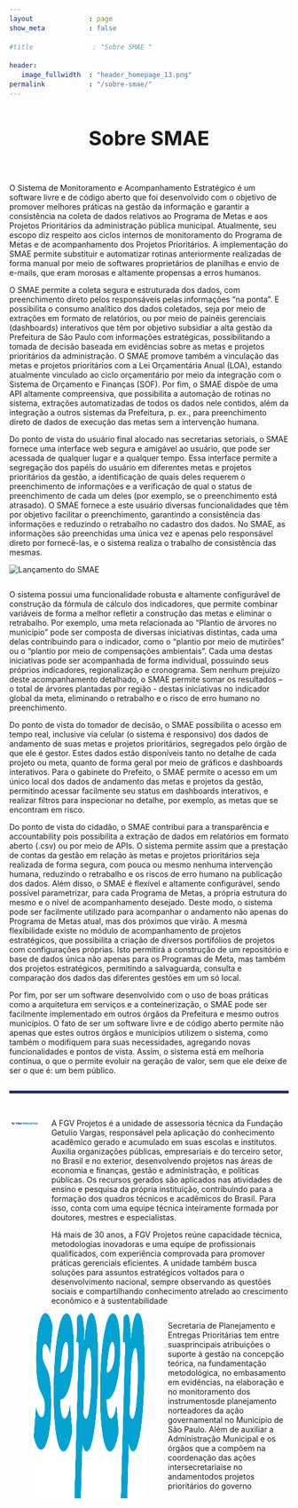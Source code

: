 ```yaml
---
layout              : page
show_meta           : false

#title               : "Sobre SMAE "

header:
   image_fullwidth  : "header_homepage_13.png"
permalink           : "/sobre-smae/"
---
```

<div style="text-align: center; font-size: large;">
<h1>Sobre SMAE</h1>
<br>
</div>
<div class="row">
  <div class="large-6 columns">
      <div>
         <p>O Sistema de Monitoramento e Acompanhamento Estratégico é um software livre e de código aberto que foi desenvolvido com o objetivo de promover melhores práticas na gestão da informação e garantir a consistência na coleta de dados relativos ao Programa de Metas e aos Projetos Prioritários da administração pública municipal. Atualmente, seu escopo diz respeito aos ciclos internos de monitoramento do Programa de Metas e de acompanhamento dos Projetos Prioritários. A implementação do SMAE permite substituir e automatizar rotinas anteriormente realizadas de forma manual por meio de softwares proprietários de planilhas e envio de e-mails, que eram morosas e altamente propensas a erros humanos.</p>
         <p>O SMAE permite a coleta segura e estruturada dos dados, com preenchimento direto pelos responsáveis pelas informações “na ponta”. E possibilita o consumo analítico dos dados coletados, seja por meio de extrações em formato de relatórios, ou por meio de painéis gerenciais (dashboards) interativos que têm por objetivo subsidiar a alta gestão da Prefeitura de São Paulo com informações estratégicas, possibilitando a tomada de decisão baseada em evidências sobre as metas e projetos prioritários da administração. O SMAE promove também a vinculação das metas e projetos prioritários com a Lei Orçamentária Anual (LOA), estando atualmente vinculado ao ciclo orçamentário por meio da integração com o Sistema de Orçamento e Finanças (SOF). Por fim, o SMAE dispõe de uma API altamente compreensiva, que possibilita a automação de rotinas no sistema, extrações automatizadas de todos os dados nele contidos, além da integração a outros sistemas da Prefeitura, p. ex., para preenchimento direto de dados de execução das metas sem a intervenção humana.</p>
         <p>Do ponto de vista do usuário final alocado nas secretarias setoriais, o SMAE fornece uma interface web segura e amigável ao usuário, que pode ser acessada de qualquer lugar e a qualquer tempo. Essa interface permite a segregação dos papéis do usuário em diferentes metas e projetos prioritários da gestão, a identificação de quais deles requerem o preenchimento de informações e a verificação de qual o status de preenchimento de cada um deles (por exemplo, se o preenchimento está atrasado). O SMAE fornece a este usuário diversas funcionalidades que têm por objetivo facilitar o preenchimento, garantindo a consistência das informações e reduzindo o retrabalho no cadastro dos dados. No SMAE, as informações são preenchidas uma única vez e apenas pelo responsável direto por fornecê-las, e o sistema realiza o trabalho de consistência das mesmas.</p>
         <p><img src="../images/foto-lançamento-smae.jpeg" alt="Lançamento do SMAE"></p>
      </div>
  </div>
  <div class="large-6 columns">
      <div>
         <p>O sistema possui uma funcionalidade robusta e altamente configurável de construção da fórmula de cálculo dos indicadores, que permite combinar variáveis de forma a melhor refletir a construção das metas e eliminar o retrabalho. Por exemplo, uma meta relacionada ao “Plantio de árvores no município” pode ser composta de diversas iniciativas distintas, cada uma delas contribuindo para o indicador, como o “plantio por meio de mutirões” ou o “plantio por meio de compensações ambientais”. Cada uma destas iniciativas pode ser acompanhada de forma individual, possuindo seus próprios indicadores, regionalização e cronograma. Sem nenhum prejuízo deste acompanhamento detalhado, o SMAE permite somar os resultados – o total de árvores plantadas por região - destas iniciativas no indicador global da meta, eliminando o retrabalho e o risco de erro humano no preenchimento. </p>
         <p>Do ponto de vista do tomador de decisão, o SMAE possibilita o acesso em tempo real, inclusive via celular (o sistema é responsivo) dos dados de andamento de suas metas e projetos prioritários, segregados pelo órgão de que ele é gestor. Estes dados estão disponíveis tanto no detalhe de cada projeto ou meta, quanto de forma geral por meio de gráficos e dashboards interativos. Para o gabinete do Prefeito, o SMAE permite o acesso em um único local dos dados de andamento das metas e projetos da gestão, permitindo acessar facilmente seu status em dashboards interativos, e realizar filtros para inspecionar no detalhe, por exemplo, as metas que se encontram em risco.</p>
         <p>Do ponto de vista do cidadão, o SMAE contribui para a transparência e accountability pois possibilita a extração de dados em relatórios em formato aberto (.csv) ou por meio de APIs. O sistema permite assim que a prestação de contas da gestão em relação às metas e projetos prioritários seja realizada de forma segura, com pouca ou mesmo nenhuma intervenção humana, reduzindo o retrabalho e os riscos de erro humano na publicação dos dados. Além disso, o SMAE é flexível e altamente configurável, sendo possível parametrizar, para cada Programa de Metas, a própria estrutura do mesmo e o nível de acompanhamento desejado. Deste modo, o sistema pode ser facilmente utilizado para acompanhar o andamento não apenas do Programa de Metas atual, mas dos próximos que virão. A mesma flexibilidade existe no módulo de acompanhamento de projetos estratégicos, que possibilita a criação de diversos portifólios de projetos com configurações próprias. Isto permitirá a construção de um repositório e base de dados única não apenas para os Programas de Meta, mas também dos projetos estratégicos, permitindo a salvaguarda, consulta e comparação dos dados das diferentes gestões em um só local.</p>
         <p>Por fim, por ser um software desenvolvido com o uso de boas práticas como a arquitetura em serviços e a conteinerização, o SMAE pode ser facilmente implementado em outros órgãos da Prefeitura e mesmo outros municípios. O fato de ser um software livre e de código aberto permite não apenas que estes outros órgãos e municípios utilizem o sistema, como também o modifiquem para suas necessidades, agregando novas funcionalidades e pontos de vista.   Assim, o sistema está em melhoria contínua, o que o permite evoluir na geração de valor, sem que ele deixe de ser o que é: um bem público.</p>
      </div>
  </div>
</div>
<hr style="border: solid #222d6f;border-width: 4px 0 0;">
<br>
<div class="row">
  <div class="large-6 columns">
      <div>
         <p><img src="../images/Marca_Projetos.jpg" alt="Lançamento do SMAE"></p>
      </div>
      <div>
         <p>A FGV Projetos é a unidade de assessoria técnica da Fundação Getulio Vargas, responsável pela aplicação do conhecimento acadêmico gerado e acumulado em suas escolas e institutos. Auxilia organizações públicas, empresariais e do terceiro setor, no Brasil e no exterior, desenvolvendo projetos nas áreas de economia e finanças, gestão e administração, e políticas públicas. Os recursos gerados são aplicados nas atividades de ensino e pesquisa da própria instituição, contribuindo para a formação dos quadros técnicos e acadêmicos do Brasil. Para isso, conta com uma equipe técnica inteiramente formada por doutores, mestres e especialistas.</p>
         <p>Há mais de 30 anos, a FGV Projetos reúne capacidade técnica, metodologias inovadoras e uma equipe de profissionais qualificados, com experiência comprovada para promover práticas gerenciais eficientes. A unidade também busca soluções para assuntos estratégicos voltados para o desenvolvimento nacional, sempre observando as questões sociais e compartilhando conhecimento atrelado ao crescimento econômico e à sustentabilidade</p>
      </div>
   </div>
  <div class="large-6 columns">
      <img  style="width: 200px; margin-left: 44px;" src="../images/Logo SEPEP - Azul Claro.svg">
      <br>
      <br>
      <div>
         <p>Secretaria de Planejamento e Entregas Prioritárias tem entre suasprincipais atribuições o suporte à gestão na concepção teórica, na fundamentação metodológica, no embasamento em evidências, na elaboração e no monitoramento dos  instrumentosde  planejamento norteadores  da  ação  governamental  no Município  de  São  Paulo. Além  de  auxiliar  a Administração Municipal  e os  órgãos  que  a  compõem na coordenação das ações intersecretariaise no andamentodos projetos prioritários do governo</p>
      </div>
  </div>
</div>
